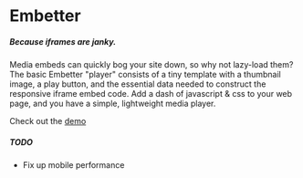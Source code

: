 # Embetter
##### Because iframes are janky.
Media embeds can quickly bog your site down, so why not lazy-load them? The basic Embetter "player" consists of a tiny template with a thumbnail image, a play button, and the essential data needed to construct the responsive iframe embed code. Add a dash of javascript & css to your web page, and you have a simple, lightweight media player.

Check out the [demo](http://cacheflowe.github.io/embetter)


##### TODO

* Fix up mobile performance